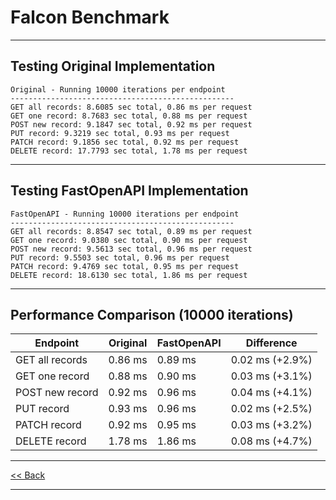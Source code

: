 # Falcon Benchmark

---

## Testing Original Implementation
```
Original - Running 10000 iterations per endpoint
--------------------------------------------------
GET all records: 8.6085 sec total, 0.86 ms per request
GET one record: 8.7683 sec total, 0.88 ms per request
POST new record: 9.1847 sec total, 0.92 ms per request
PUT record: 9.3219 sec total, 0.93 ms per request
PATCH record: 9.1856 sec total, 0.92 ms per request
DELETE record: 17.7793 sec total, 1.78 ms per request
```
---

## Testing FastOpenAPI Implementation

```
FastOpenAPI - Running 10000 iterations per endpoint
--------------------------------------------------
GET all records: 8.8547 sec total, 0.89 ms per request
GET one record: 9.0380 sec total, 0.90 ms per request
POST new record: 9.5613 sec total, 0.96 ms per request
PUT record: 9.5503 sec total, 0.96 ms per request
PATCH record: 9.4769 sec total, 0.95 ms per request
DELETE record: 18.6130 sec total, 1.86 ms per request
```

---

## Performance Comparison (10000 iterations)

| Endpoint                | Original | FastOpenAPI | Difference      |
|-------------------------|----------|-------------|----------------|
| GET all records         | 0.86 ms  | 0.89 ms     | 0.02 ms (+2.9%) |
| GET one record          | 0.88 ms  | 0.90 ms     | 0.03 ms (+3.1%) |
| POST new record         | 0.92 ms  | 0.96 ms     | 0.04 ms (+4.1%) |
| PUT record              | 0.93 ms  | 0.96 ms     | 0.02 ms (+2.5%) |
| PATCH record            | 0.92 ms  | 0.95 ms     | 0.03 ms (+3.2%) |
| DELETE record           | 1.78 ms  | 1.86 ms     | 0.08 ms (+4.7%) |

---

[<< Back](../README.md)

---